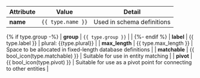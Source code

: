 
| Attribute | Value | Detail |
| ------- | ----- | ----- |
| **name** | `{{ type.name }}` | Used in schema definitions |
{% if type.group -%}
| **group** | `{{ type.group }}` |  |
{%- endif %}
| **label** | {{ type.label }} | plural: {{type.plural}} |
| **max_length** | {{ type.max_length }} | Space to be allocated in fixed-length database definitions |
| **matchable** | {{ bool_icon(type.matchable) }} | Suitable for use in entity matching |
| **pivot** | {{ bool_icon(type.pivot) }} | Suitable for use as a pivot point for connecting to other entities |
